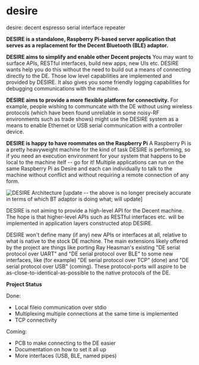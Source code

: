 # desire
desire: decent espresso serial interface repeater

__DESIRE is a standalone, Raspberry Pi-based server application that serves as a replacement for the Decent Bluetooth (BLE) adaptor.__

__DESIRE aims to simplify and enable other Decent projects__  You may want to surface APIs, RESTful interfaces, build new apps, new UIs etc.  DESIRE wants help you do this without the need to build out a means of connecting directly to the DE.  Those low level capabilities are implemented and provided by DESIRE.  It also gives you some friendly logging capabilities for debugging communications with the machine.

__DESIRE aims to provide a more flexible platform for connectivity.__  For example, people wishing to communcate with the DE without using wireless protocols (which have been found unreliable in some noisy-RF environments such as trade shows) might use the DESIRE system as a means to enable Ethernet or USB serial communication with a controller device.

__DESIRE is happy to have roommates on the Raspberry Pi__   A Raspberry Pi is a pretty heavyweight machine for the kind of task DESIRE is performing, so if you need an execution environment for your system that happens to be local to the machine itelf -- go for it!  Multiple applications can run on the same Raspberry Pi as Desire and each can individually to talk to the machine without conflict and without requiring a remote connection of any form.

![DESIRE Architecture](https://user-images.githubusercontent.com/8826853/63563763-3d5b3380-c530-11e9-8516-5a0bcb1ca89b.png)
[update -- the above is no longer precisely accurate in terms of which BT adaptor is doing what; will update]

DESIRE is not aiming to provide a high-level API for the Decent machine.  The hope is that higher-level APIs such as RESTful interfaces etc. will be implemented in application layers constructed atop DESIRE.

DESIRE won't define many (if any) new APIs or interfaces at all, relative to what is native to the stock DE machine.  The main extensions likely offered by the project are things like porting Ray Heasman's existing "DE serial protocol over UART" and "DE serial protocol over BLE" to some new interfaces, like (for example) "DE serial protocol over TCP" (done) and "DE serial protocol over USB" (coming).  These protocol-ports will aspire to be as-close-to-identical-as-possible to the native protocols of the DE.

__Project Status__

Done:

- Local fileio communication over stdio
- Multiplexing multiple connections at the same time is implemented
- TCP connectivity 

Coming:

- PCB to make connecting to the DE easier
- Documentation on how to set it all up
- More interfaces (USB, BLE, named pipes)
